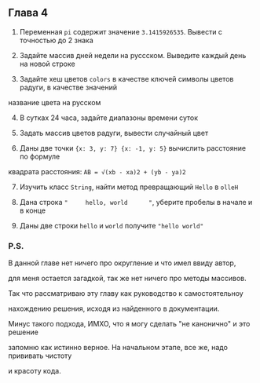 ## Глава 4

1. Переменная ```pi``` содержит значение ```3.1415926535```. Вывести с точностью до 2 знака

2. Задайте массив дней недели на руссском. Выведите каждый день на новой строке

3. Задайте хеш цветов ```colors``` в качестве ключей символы цветов радуги, в качестве значений

название цвета на русском

4. В сутках 24 часа, задайте диапазоны времени суток

5. Задать массив цветов радуги, вывести случайный цвет

6. Даны две точки ```{x: 3, y: 7} {x: -1, y: 5}``` вычислить расстояние по формуле

квадрата расстояния: ```AB = √(xb - xa)2 + (yb - ya)2```

7. Изучить класс ```String```, найти метод превращающий ```Hello``` в ```olleH```

8. Дана строка ```"     hello, world      "```, уберите пробелы в начале и в конце

9. Даны две строки ```hello``` и ```world``` получите ```"hello world"```

### P.S.

В данной главе нет ничего про округление и что имел ввиду автор,

для меня остается загадкой, так же нет ничего про методы массивов.

Так что рассматриваю эту главу как руководство к самостоятельноу

нахождению решения, исходя из найденного в документации.

Минус такого подхода, ИМХО, что я могу сделать "не канонично" и это решение

запомню как истинно верное. На начальном этапе, все же, надо прививать чистоту

и красоту кода.
